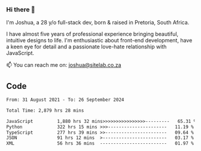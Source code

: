 ### Hi there 👋

I'm Joshua, a 28 y/o full-stack dev, born & raised in Pretoria, South Africa. 

I have almost five years of professional experience bringing beautiful, intuitive designs to life. I'm enthusiastic about front-end development, have a keen eye for detail and a passionate love-hate relationship with JavaScript.

📫 You can reach me on: joshua@sitelab.co.za

## **Code**

<!--START_SECTION:waka-->

```txt
From: 31 August 2021 - To: 26 September 2024

Total Time: 2,879 hrs 28 mins

JavaScript         1,880 hrs 32 mins>>>>>>>>>>>>>>>>---------   65.31 %
Python             322 hrs 15 mins >>>----------------------   11.19 %
TypeScript         277 hrs 39 mins >>-----------------------   09.64 %
JSON               91 hrs 12 mins  >------------------------   03.17 %
XML                56 hrs 36 mins  -------------------------   01.97 %
```

<!--END_SECTION:waka-->
